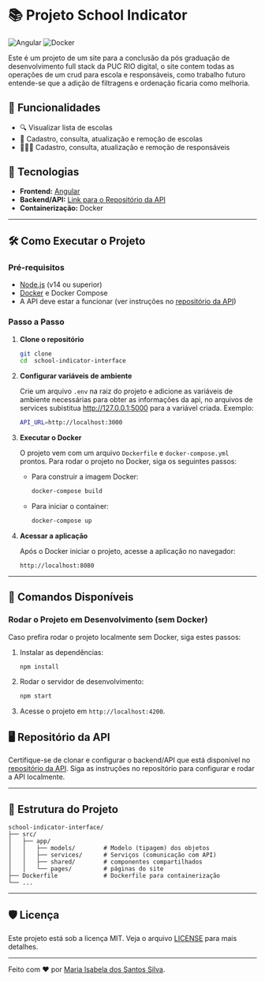# 📚 Projeto School Indicator

![Angular](https://img.shields.io/badge/Angular-20-red?style=flat-square&logo=angular) ![Docker](https://img.shields.io/badge/Docker-20-blue?style=flat-square&logo=docker)

Este é um projeto de um site para a conclusão da pós graduação de desenvolvimento full stack da PUC RIO digital, o site contem todas as operações de um crud para escola e responsáveis, como trabalho futuro entende-se que a adição de filtragens e ordenação ficaria como melhoria.

## 🎯 Funcionalidades

- 🔍 Visualizar lista de escolas
- 🏫 Cadastro, consulta, atualização e remoção de escolas
- 👨‍👩‍👧 Cadastro, consulta, atualização e remoção  de responsáveis 

## 🚀 Tecnologias

- **Frontend:** [Angular](https://angular.io/)
- **Backend/API:** [Link para o Repositório da API](https://github.com/isahsantos/school-indicator-api)
- **Containerização:** Docker

---

## 🛠️ Como Executar o Projeto

### Pré-requisitos

- [Node.js](https://nodejs.org/) (v14 ou superior)
- [Docker](https://www.docker.com/) e Docker Compose
- A API deve estar a funcionar (ver instruções no [repositório da API](https://github.com/isahsantos/school-indicator-interface))

### Passo a Passo

1. **Clone o repositório**

   ```bash
   git clone 
   cd  school-indicator-interface

2. **Configurar variáveis de ambiente**

   Crie um arquivo `.env` na raiz do projeto e adicione as variáveis de ambiente necessárias para obter as informações da api, no arquivos de services subistitua http://127.0.0.1:5000 para a variável criada. Exemplo:

   ```bash
   API_URL=http://localhost:3000
   ```

3. **Executar o Docker**

   O projeto vem com um arquivo `Dockerfile` e `docker-compose.yml` prontos. Para rodar o projeto no Docker, siga os seguintes passos:

   - Para construir a imagem Docker:

     ```bash
     docker-compose build
     ```

   - Para iniciar o container:

     ```bash
     docker-compose up
     ```

4. **Acessar a aplicação**

   Após o Docker iniciar o projeto, acesse a aplicação no navegador:

   ```
   http://localhost:8080
   ```

---

## 🔧 Comandos Disponíveis

### Rodar o Projeto em Desenvolvimento (sem Docker)

Caso prefira rodar o projeto localmente sem Docker, siga estes passos:

1. Instalar as dependências:

   ```bash
   npm install
   ```

2. Rodar o servidor de desenvolvimento:

   ```bash
   npm start
   ```

3. Acesse o projeto em `http://localhost:4200`.

## 🖥️ Repositório da API

Certifique-se de clonar e configurar o backend/API que está disponível no [repositório da API](https://github.com/isahsantos/school-indicator-api). Siga as instruções no repositório para configurar e rodar a API localmente.

---

## 📝 Estrutura do Projeto

```plaintext
school-indicator-interface/
├── src/
│   ├── app/
│   │   ├── models/        # Modelo (tipagem) dos objetos
│   │   ├── services/      # Serviços (comunicação com API)
│   │   ├── shared/        # componentes compartilhados
│   │   └── pages/         # páginas do site
├── Dockerfile             # Dockerfile para containerização
└── ...
```

---

## 🛡️ Licença

Este projeto está sob a licença MIT. Veja o arquivo [LICENSE](LICENSE) para mais detalhes.

---

Feito com ❤️ por [Maria Isabela dos Santos Silva](https://github.com/isahsantos).

